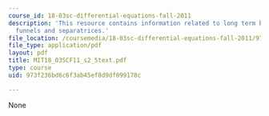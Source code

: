 ```yaml
---
course_id: 18-03sc-differential-equations-fall-2011
description: 'This resource contains information related to long term behavior: fences,
  funnels and separatrices.'
file_location: /coursemedia/18-03sc-differential-equations-fall-2011/973f236bd6c6f3ab45ef8d9df099178c_MIT18_03SCF11_s2_5text.pdf
file_type: application/pdf
layout: pdf
title: MIT18_03SCF11_s2_5text.pdf
type: course
uid: 973f236bd6c6f3ab45ef8d9df099178c

---
```

None
